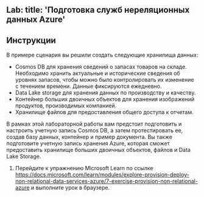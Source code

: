 Lab:
    title: 'Подготовка служб нереляционных данных Azure'
---

## Инструкции
В примере сценария вы решили создать следующие хранилища данных:

* Cosmos DB для хранения сведений о запасах товаров на складе. Необходимо хранить актуальные и исторические сведения об уровнях запасов, чтобы можно было контролировать их изменение с течением времени. Данные фиксируются ежедневно.
* Data Lake storage для хранения данных по производству и качеству.
* Контейнер больших двоичных объектов для хранения изображений продуктов, производимых компанией.
* Хранилище файлов для предоставления общего доступа к отчетам.

В рамках этой лабораторной работы вам предстоит подготовить и настроить учетную запись Cosmos DB, а затем протестировать ее, создав базу данных, контейнер и пример документа. Вы также подготовите учетную запись хранения Azure, которая сможет предоставить хранилище больших двоичных объектов, файлов и Data Lake Storage.

1.	Перейдите к упражнению Microsoft Learn по ссылке https://docs.microsoft.com/learn/modules/explore-provision-deploy-non-relational-data-services-azure/7-exercise-provision-non-relational-azure и выполните урок в браузере. 
